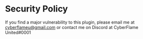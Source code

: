 # Security Policy

If you find a major vulnerability to this plugin, please email me at [cyberflameu@gmail.com](mailto:cyberflameu@gmail.com) or contact me on Discord at CyberFlame United#0001
